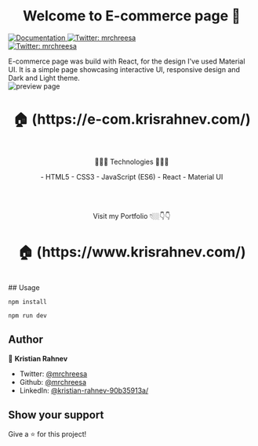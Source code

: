 <h1 align="center">Welcome to E-commerce page 👋</h1>
<p>
  <a href="https://github.com/mrchreesa/ecommerce-app/" target="_blank">
    <img alt="Documentation" src="https://img.shields.io/badge/documentation-yes-brightgreen.svg" />
  </a>
  <a href="https://twitter.com/mrchreesa" target="_blank">
    <img alt="Twitter: mrchreesa" src="https://img.shields.io/twitter/follow/mrchreesa.svg?style=social" />
  </a>
    <br/>
  <a href="https://linkedin.com/in/kristian-rahnev-90b35913a/" target="_blank">
  <img alt="Twitter: mrchreesa" src="https://img.shields.io/badge/LinkedIn-0077B5?style=for-the-badge&logo=linkedin&logoColor=white" />
  </a>
</p>
    E-commerce page was build with React, for the design I've used Material UI. It is a simple page showcasing interactive UI, responsive design and Dark and Light theme.
    <br/>

<img align="center" src="./preview three.png" alt="preview page" />

<h1 align="center"> 🏠 (https://e-com.krisrahnev.com/) </h1>
</br>
<p align="center">
 🔶🔶🔶 Technologies 🔶🔶🔶
 </p>
<p align="center">
- HTML5
- CSS3
- JavaScript (ES6)
- React
- Material UI
</p>
</br>
<br>
<p align="center"> Visit my Portfolio 👇🏼👇👇</p>
<h1 align="center"> 🏠 (https://www.krisrahnev.com/) </h1>
</br>
## Usage

```
npm install

npm run dev
```

## Author

👤 **Kristian Rahnev**

- Twitter: [@mrchreesa](https://twitter.com/mrchreesa)
- Github: [@mrchreesa](https://github.com/mrchreesa)
- LinkedIn: [@kristian-rahnev-90b35913a/](https://linkedin.com/in/kristian-rahnev-90b35913a/)

## Show your support

Give a ⭐️ for this project!

